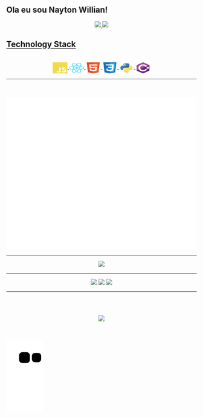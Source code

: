 ## Ola eu sou Nayton Willian!
<div align="center">
  <a href="https://github.com/Nayton-W">
  <img height="180em" src="https://github-readme-stats.vercel.app/api?username=Nayton-W&show_icons=true&theme=dracula&include_all_commits=true&count_private=true"/>
  <img height="180em" src="https://github-readme-stats.vercel.app/api/top-langs/?username=Nayton-W&layout=compact&langs_count=7&theme=dracula"/>
</div>

## Technology Stack
<div style="display: inline_block",width: 100% ; align="center"><br>
  <img align="center" alt="Nayton-Js" height="30" width="40" src="https://raw.githubusercontent.com/devicons/devicon/master/icons/javascript/javascript-plain.svg">
  
  <img align="center" alt="Nayton-React" height="30" width="40" src="https://raw.githubusercontent.com/devicons/devicon/master/icons/react/react-original.svg">
  <img align="center" alt="Nayton-HTML" height="30" width="40" src="https://raw.githubusercontent.com/devicons/devicon/master/icons/html5/html5-original.svg">
  <img align="center" alt="Nayton-CSS" height="30" width="40" src="https://raw.githubusercontent.com/devicons/devicon/master/icons/css3/css3-original.svg">
  <img align="center" alt="Nayton-Python" height="30" width="40" src="https://raw.githubusercontent.com/devicons/devicon/master/icons/python/python-original.svg">
  <img align="center" alt="Nayton-Csharp" height="30" width="40" src="https://raw.githubusercontent.com/devicons/devicon/master/icons/csharp/csharp-original.svg">
</div>
 <hr>
 </hr>

<br/>
<br/>
<div style="width: 100%"; align="center">
  <a href="https://github.com/Nayton-W/Nayton-W/blame/main/terminal.svg">
    <img src="terminal.svg" style="width: 600px; height: 400px;" alt="Svg source">
  </a>
</div>
 <hr>
 </hr>
 <div style="width: 100%"; align="center">
  <img src="http://github-readme-streak-stats.herokuapp.com?user=Nayton-W&theme=dracula&date_format=M%20j%5B%2C%20Y%5D"/>
</div>
 <hr>
 </hr>
<div>
  
 <div style="width: 100%"; align="center"> 
  <a href = "mailto:naytonwillian23@outlok.com"><img src="https://img.shields.io/badge/-Gmail-%23333?style=for-the-badge&logo=gmail&logoColor=white" target="_blank"></a>
  <a href="https://www.linkedin.com/in/nayton-willian-da-silva-" target="_blank"><img src="https://img.shields.io/badge/-LinkedIn-%230077B5?style=for-the-badge&logo=linkedin&logoColor=white" target="_blank"></a> 
  <a href="https://www.facebook.com/HallSamaoficial" target="_blank"><img src="https://img.shields.io/badge/Facebook-1877F2?style=for-the-badge&logo=facebook&logoColor=white" target="_blank"></a> 
 <hr>
 </hr>
</div>
</br>
</br>
<p align="center">   <img alingn="center" src="https://profile-counter.glitch.me/Nayton-W/count.svg" /></p></div></br>

![snake gif](https://github.com/Nayton-W/Nayton-W/blob/output/github-contribution-grid-snake.svg)


